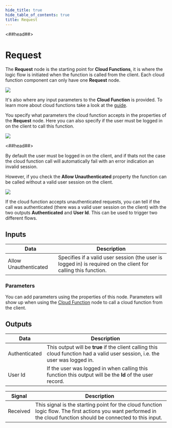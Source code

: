 ```yaml
---
hide_title: true
hide_table_of_contents: true
title: Request
---
```


<##head##>

# Request

The **Request** node is the starting point for **Cloud Functions**, it is where the logic flow is initiated when the function is called from the client. Each cloud function component can only have one **Request** node.

<div className="ndl-image-with-background l">

![](/nodes/cloud-functions/request/request.png)

</div>

It's also where any input parameters to the **Cloud Function** is provided. To learn more about cloud functions take a look at the [guide](/docs/guides/cloud-logic/introduction).

You specify what parameters the cloud function accepts in the properties of the **Request** node. Here you can also specify if the user must be logged in on the client to call this function.

<div className="ndl-image-with-background l">

![](/nodes/cloud-functions/request/request-2.png)

</div>

<##head##>

By default the user must be logged in on the client, and if thats not the case the cloud function call will automatically fail with an error indication an invalid session.

However, if you check the **Allow Unauthenticated** property the function can be called without a valid user session on the client.

<div className="ndl-image-with-background xl">

![](/nodes/cloud-functions/request/request-3.png)

</div>

If the cloud function accepts unauthenticated requests, you can tell if the call was authenticated (there was a valid user session on the client) with the two outputs **Authenticated** and **User Id**. This can be used to trigger two different flows.

## Inputs

| Data                                            | Description                                                                                                                                                                                                                                                                            |
| ----------------------------------------------- | -------------------------------------------------------------------------------------------------------------------------------------------------------------------------------------------------------------------------------------------------------------------------------------- |
| <span className="ndl-data">Allow Unauthenticated</span> | Specifies if a valid user session (the user is logged in) is required on the client for calling this function. |

### Parameters
You can add parameters using the properties of this node. Parameters will show up when using the [Cloud Function](/nodes/data/cloud-data/cloud-function) node to call a cloud function from the client.

## Outputs

| Data                                            | Description                                                                                                                                                                                                                                                                            |
| ----------------------------------------------- | -------------------------------------------------------------------------------------------------------------------------------------------------------------------------------------------------------------------------------------------------------------------------------------- |
| <span className="ndl-data">Authenticated</span> | This output will be **true** if the client calling this cloud function had a valid user session, i.e. the user was logged in. |
| <span className="ndl-data">User Id</span> | If the user was logged in when calling this function this output will be the **Id** of the user record. |

| Signal                                      | Description                                                                                                                       |
| ------------------------------------------- | --------------------------------------------------------------------------------------------------------------------------------- |
| <span className="ndl-signal">Received</span> | This signal is the starting point for the cloud function logic flow. The first actions you want performed in the cloud function should be connected to this input. |


